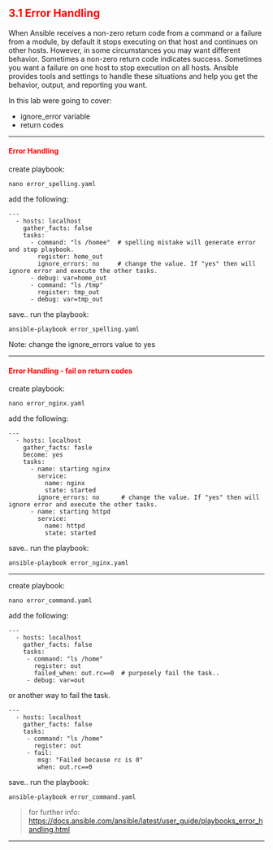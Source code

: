 ## <font color='red'> 3.1 Error Handling </font>
When Ansible receives a non-zero return code from a command or a failure from a module, by default it stops executing on that host and continues on other hosts. However, in some circumstances you may want different behavior. Sometimes a non-zero return code indicates success. Sometimes you want a failure on one host to stop execution on all hosts. Ansible provides tools and settings to handle these situations and help you get the behavior, output, and reporting you want.

In this lab were going to cover:
* ignore_error variable
* return codes

---

#### <font color='red'>Error Handling</font>

create playbook:
```
nano error_spelling.yaml
```
add the following:
```
---
  - hosts: localhost
    gather_facts: false
    tasks:
      - command: "ls /homee"  # spelling mistake will generate error and stop playbook.
        register: home_out
        ignore_errors: no     # change the value. If "yes" then will ignore error and execute the other tasks.
      - debug: var=home_out
      - command: "ls /tmp"
        register: tmp_out
      - debug: var=tmp_out
```
save..
run the playbook:
```
ansible-playbook error_spelling.yaml  
```
Note: change the ignore_errors value to yes

---

#### <font color='red'>Error Handling - fail on return codes</font>
create playbook:
```
nano error_nginx.yaml
```
add the following:
```
---
  - hosts: localhost
    gather_facts: fasle
    become: yes
    tasks:
      - name: starting nginx
        service:
          name: nginx
          state: started
        ignore_errors: no      # change the value. If "yes" then will ignore error and execute the other tasks.
      - name: starting httpd
        service:
          name: httpd
          state: started
```
save..
run the playbook:
```
ansible-playbook error_nginx.yaml
```

---

create playbook:
```
nano error_command.yaml
```
add the following:
```
---
  - hosts: localhost
    gather_facts: false
    tasks:
     - command: "ls /home"
       register: out
       failed_when: out.rc==0  # purposely fail the task..
     - debug: var=out
``` 

or another way to fail the task.

```
---
  - hosts: localhost
    gather_facts: false
    tasks:
     - command: "ls /home"
       register: out
     - fail:
        msg: "Failed because rc is 0"
        when: out.rc==0
```       
save..
run the playbook:
```
ansible-playbook error_command.yaml
```

  > for further info: https://docs.ansible.com/ansible/latest/user_guide/playbooks_error_handling.html

---
